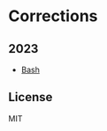 # Corrections

## 2023

* [Bash](https://github.com/eze-kiel/corrections/tree/main/bash-2023)

## License

MIT